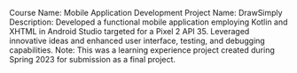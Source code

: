 Course Name: Mobile Application Development
Project Name: DrawSimply
Description: Developed a functional mobile application employing Kotlin and XHTML in Android Studio targeted for a Pixel 2 API 35. Leveraged innovative ideas and enhanced user interface, testing, and debugging capabilities.
Note: This was a learning experience project created during Spring 2023 for submission as a final project.
